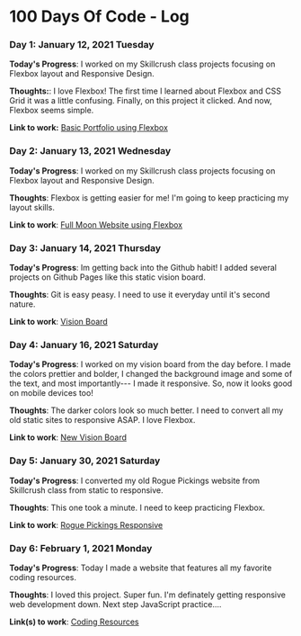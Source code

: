 # 100 Days Of Code - Log

### Day 1: January 12, 2021 Tuesday

**Today's Progress**: I worked on my Skillcrush class projects focusing on Flexbox layout and Responsive Design.

**Thoughts:**: I love Flexbox! The first time I learned about Flexbox and CSS Grid it was a little confusing. Finally, on this project it clicked. And now, Flexbox seems simple.

**Link to work:** [Basic Portfolio using Flexbox](https://t.co/SbGCVxgQBr?amp=1)

### Day 2: January 13, 2021 Wednesday

**Today's Progress**: I worked on my Skillcrush class projects focusing on Flexbox layout and Responsive Design.

**Thoughts**: Flexbox is getting easier for me! I'm going to keep practicing my layout skills.

**Link to work**: [Full Moon Website using Flexbox](https://t.co/ZTSDxruN28?amp=1)

### Day 3: January 14, 2021 Thursday

**Today's Progress**: Im getting back into the Github habit! I added several projects on Github Pages like this static vision board.

**Thoughts**: Git is easy peasy. I need to use it everyday until it's second nature.

**Link to work**: [Vision Board](kirstendarling.github.io/vision-board/)

### Day 4: January 16, 2021 Saturday

**Today's Progress**: I worked on my vision board from the day before. I made the colors prettier and bolder, I changed the background image and some of the text, and most importantly--- I made it responsive. So, now it looks good on mobile devices too!

**Thoughts**: The darker colors look so much better. I need to convert all my old static sites to responsive ASAP. I love Flexbox.

**Link to work**: [New Vision Board](kirstendarling.github.io/new-vision-board/)

### Day 5: January 30, 2021 Saturday

**Today's Progress**: I converted my old Rogue Pickings website from Skillcrush class from static to responsive.

**Thoughts**: This one took a minute. I need to keep practicing Flexbox.

**Link to work**: [Rogue Pickings Responsive](kirstendarling.github.io/rogue-pickings-responsive/)

### Day 6: February 1, 2021 Monday

**Today's Progress**: Today I made a website that features all my favorite coding resources.

**Thoughts**: I loved this project. Super fun. I'm definately getting responsive web development down. Next step JavaScript practice....

**Link(s) to work**: [Coding Resources](kirstendarling.github.io/105-coding-resources/)
